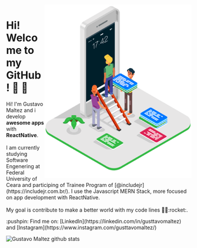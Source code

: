 <img src="/app.gif" min-width="400px" max-width="400px" width="400px" align="right" alt="Computador IuriCode">

# Hi! Welcome to my GitHub! :wave: :rocket:

<p align="left">
  Hi! I'm Gustavo Maltez and i develop <strong>awesome apps</strong> with <strong>ReactNative</strong>.<br><br>
  I am currently studying Software Engenering at Federal University of Ceara and participing of Trainee Program of [@includejr](https://includejr.com.br/). I use the Javascript     MERN Stack, more focused on app development with ReactNative. <br><br>
  My goal is contribute to make a better world with my code lines 👨‍💻:rocket:.
</p>

<p>
:pushpin: Find me on: [LinkedIn](https://linkedin.com/in/gusttavomaltez) and [Instagram](https://www.instagram.com/gusttavomaltez/) 
</p>
<a href="https://github.com/gustavomaltez">
 <img align="left" src="https://github-readme-stats.vercel.app/api?username=gustavomaltez&show_icons=true&line_height=20&count_private=true&include_all_commits=true&hide_title=true&bg_color=FEFEFE&icon_color=33BB44&title_color=33bb44" alt="Gustavo Maltez github stats"/>
</a>
 
 


